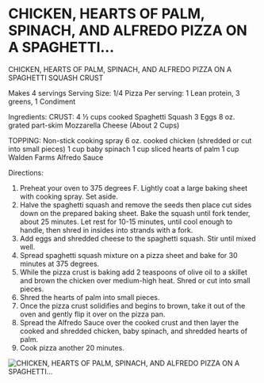 # CHICKEN, HEARTS OF PALM, SPINACH, AND ALFREDO PIZZA ON A SPAGHETTI…

CHICKEN, HEARTS OF PALM, SPINACH, AND ALFREDO PIZZA ON A SPAGHETTI SQUASH CRUST

Makes 4 servings
Serving Size: 1/4 Pizza
Per serving: 1 Lean protein, 3 greens, 1 Condiment

Ingredients: 
CRUST: 
4 ½ cups cooked Spaghetti Squash
3 Eggs
8 oz. grated part-skim Mozzarella Cheese (About 2 Cups)

TOPPING:
Non-stick cooking spray
6 oz. cooked chicken (shredded or cut into small pieces)
1 cup baby spinach
1 cup sliced hearts of palm
1 cup Walden Farms Alfredo Sauce

Directions: 
1. Preheat your oven to 375 degrees F. Lightly coat a large baking sheet with cooking spray. Set aside.
2. Halve the spaghetti squash and remove the seeds then place cut sides down on the prepared baking sheet. Bake the squash until fork tender, about 25 minutes. Let rest for 10-15 minutes, until cool enough to handle, then shred in insides into strands with a fork.
3. Add eggs and shredded cheese to the spaghetti squash. Stir until mixed well.
4. Spread spaghetti squash mixture on a pizza sheet and bake for 30 minutes at 375 degrees.
5. While the pizza crust is baking add 2 teaspoons of olive oil to a skillet and brown the chicken over medium-high heat. Shred or cut into small pieces.
6. Shred the hearts of palm into small pieces.
7. Once the pizza crust solidifies and begins to brown, take it out of the oven and gently flip it over on the pizza pan.
8. Spread the Alfredo Sauce over the cooked crust and then layer the cooked and shredded chicken, baby spinach, and shredded hearts of palm.
9. Cook pizza another 20 minutes.

![CHICKEN, HEARTS OF PALM, SPINACH, AND ALFREDO PIZZA ON A SPAGHETTI…](images/CHICKEN,%20HEARTS%20OF%20PALM,%20SPINACH,%20AND%20ALFREDO%20PIZZA%20ON%20A%20SPAGHETTI….png)

